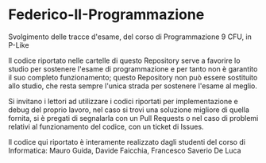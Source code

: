 # Federico-II-Programmazione
Svolgimento delle tracce d'esame, del corso di Programmazione 9 CFU, in P-Like

Il codice riportato nelle cartelle di questo Repository serve a favorire lo studio per sostenere l'esame di programmazione e per tanto non è garantito il suo completo funzionamento; questo Repository non può essere sostituito allo studio, che resta sempre l'unica strada per sostenere l'esame al meglio.

Si invitano i lettori ad utilizzare i codici riportati per implementazione e debug del proprio lavoro, nel caso si trovi una soluzione migliore di quella fornita, si è pregati di segnalarla con un Pull Requests o nel caso di problemi relativi al funzionamento del codice, con un ticket di Issues.

Il codice qui riportato è interamente realizzato dagli studenti del corso di Informatica: Mauro Guida, Davide Faicchia, Francesco Saverio De Luca
